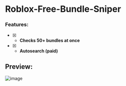 # Roblox-Free-Bundle-Sniper

### Features:
- [x] - **Checks 50+ bundles at once**
- [x] - **Autosearch (paid)**

## Preview:
![image](https://github.com/Aspectise/Roblox-Free-Bundle-Sniper/assets/90333100/c3a824c6-8bc7-4aae-96a1-9028492f8191)
